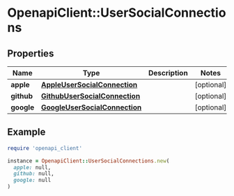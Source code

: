 # OpenapiClient::UserSocialConnections

## Properties

| Name | Type | Description | Notes |
| ---- | ---- | ----------- | ----- |
| **apple** | [**AppleUserSocialConnection**](AppleUserSocialConnection.md) |  | [optional] |
| **github** | [**GithubUserSocialConnection**](GithubUserSocialConnection.md) |  | [optional] |
| **google** | [**GoogleUserSocialConnection**](GoogleUserSocialConnection.md) |  | [optional] |

## Example

```ruby
require 'openapi_client'

instance = OpenapiClient::UserSocialConnections.new(
  apple: null,
  github: null,
  google: null
)
```

